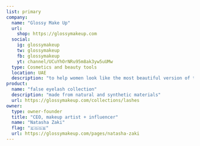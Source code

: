 ```yaml
---
list: primary
company:
  name: "Glossy Make Up"
  url:
    shop: https://glossymakeup.com
  social:
    ig: glossymakeup
    tw: glossymakeup
    fb: glossymakeup
    yt: channel/UCuYhOrNRu95m8ak3yw5uUMw
  type: Cosmetics and beauty tools
  location: UAE
  description: "to help women look like the most beautiful version of themselves"
product:
  name: "false eyelash collection"
  description: "made from natural and synthetic materials"
  url: https://glossymakeup.com/collections/lashes
owner:
  type: owner-founder
  title: "CEO, makeup artist + influencer"
  name: "Natasha Zaki"
  flag: "🇪🇬🇬🇧"
  url: https://glossymakeup.com/pages/natasha-zaki
---
```

